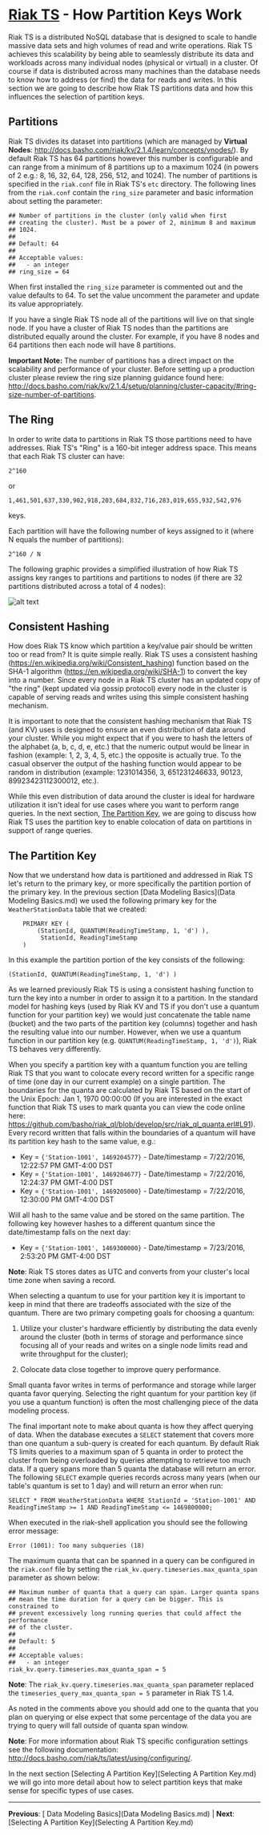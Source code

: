 # [Riak TS](README.md) - How Partition Keys Work

Riak TS is a distributed NoSQL database that is designed to scale to handle massive data sets and high volumes of read and write operations. Riak TS achieves this scalability by being able to seamlessly distribute its data and workloads across many individual nodes (physical or virtual) in a cluster. Of course if data is distributed across many machines than the database needs to know how to address (or find) the data for reads and writes. In this section we are going to describe how Riak TS partitions data and how this influences the selection of partition keys.


## Partitions

Riak TS divides its dataset into partitions (which are managed by **Virtual Nodes**: http://docs.basho.com/riak/kv/2.1.4/learn/concepts/vnodes/). By default Riak TS has 64 partitions however this number is configurable and can range from a minimum of 8 partitions up to a maximum 1024 (in powers of 2 e.g.: 8, 16, 32, 64, 128, 256, 512, and 1024). The number of partitions is specified in the ``` riak.conf ``` file in Riak TS's ``` etc ``` directory. The following lines from the ``` riak.conf ``` contain the ``` ring_size ``` parameter and basic information about setting the parameter:

```
## Number of partitions in the cluster (only valid when first
## creating the cluster). Must be a power of 2, minimum 8 and maximum
## 1024.
## 
## Default: 64
## 
## Acceptable values:
##   - an integer
## ring_size = 64
```

When first installed the ``` ring_size ``` parameter is commented out and the value defaults to 64. To set the value uncomment the parameter and update its value appropriately.

If you have a single Riak TS node all of the partitions will live on that single node. If you have a cluster of Riak TS nodes than the partitions are distributed equally around the cluster. For example, if you have 8 nodes and 64 partitions then each node will have 8 partitions.

**Important Note:** The number of partitions has a direct impact on the scalability and performance of your cluster. Before setting up a production cluster please review the ring size planning guidance found here: http://docs.basho.com/riak/kv/2.1.4/setup/planning/cluster-capacity/#ring-size-number-of-partitions.


## The Ring

In order to write data to partitions in Riak TS those partitions need to have addresses. Riak TS's "Ring" is a 160-bit integer address space. This means that each Riak TS cluster can have:

``` 2^160 ```

or

``` 1,461,501,637,330,902,918,203,684,832,716,283,019,655,932,542,976 ```

 keys. 

 Each partition will have the following number of keys assigned to it (where N equals the number of partitions):

``` 2^160 / N ```


The following graphic provides a simplified illustration of how Riak TS assigns key ranges to partitions and partitions to nodes (if there are 32 partitions distributed across a total of 4 nodes):

![alt text](Images/riak-ring.png)



## Consistent Hashing

How does Riak TS know which partition a key/value pair should be written too or read from? It is quite simple really. Riak TS uses a consistent hashing (https://en.wikipedia.org/wiki/Consistent_hashing) function based on the SHA-1 algorithm (https://en.wikipedia.org/wiki/SHA-1) to convert the key into a number. Since every node in a Riak TS cluster has an updated copy of "the ring" (kept updated via gossip protocol) every node in the cluster is capable of serving reads and writes using this simple consistent hashing mechanism.

It is important to note that the consistent hashing mechanism that Riak TS (and KV) uses is designed to ensure an even distribution of data around your cluster. While you might expect that if you were to hash the letters of the alphabet (a, b, c, d, e, etc.) that the numeric output would be linear in fashion (example: 1, 2, 3, 4, 5, etc.) the opposite is actually true. To the casual observer the output of the hashing function would appear to be random in distribution (example: 1231014356, 3, 651231246633, 90123, 89923423112300012, etc.). 

While this even distribution of data around the cluster is ideal for hardware utilization it isn't ideal for use cases where you want to perform range queries. In the next section, [The Partition Key](#the-partition-key), we are going to discuss how Riak TS uses the partition key to enable colocation of data on partitions in support of range queries.


## The Partition Key

Now that we understand how data is partitioned and addressed in Riak TS let's return to the primary key, or more specifically the partition portion of the primary key. In the previous section [Data Modeling Basics](Data Modeling Basics.md) we used the following primary key for the ``` WeatherStationData ``` table that we created:


```
	PRIMARY KEY (
		(StationId, QUANTUM(ReadingTimeStamp, 1, 'd') ),
		 StationId, ReadingTimeStamp
	)
```

In this example the partition portion of the key consists of the following:

```
(StationId, QUANTUM(ReadingTimeStamp, 1, 'd') )
```

As we learned previously Riak TS is using a consistent hashing function to turn the key into a number in order to assign it to a partition. In the standard model for hashing keys (used by Riak KV and TS if you don't use a quantum function for your partition key) we would just concatenate the table name (bucket) and the two parts of the partition key (columns) together and hash the resulting value into our number. However, when we use a quantum function in our partition key (e.g. ``` QUANTUM(ReadingTimeStamp, 1, 'd') ```), Riak TS behaves very differently.

When you specify a partition key with a quantum function you are telling Riak TS that you want to colocate every record written for a specific range of time (one day in our current example) on a single partition. The boundaries for the quanta are calculated by Riak TS based on the start of the Unix Epoch: Jan 1, 1970 00:00:00 (If you are interested in the exact function that Riak TS uses to mark quanta you can view the code online here: https://github.com/basho/riak_ql/blob/develop/src/riak_ql_quanta.erl#L91). Every record written that falls within the boundaries of a quantum will have its partition key hash to the same value, e.g.:


* Key = ```{'Station-1001', 1469204577}``` - Date/timestamp = 7/22/2016, 12:22:57 PM GMT-4:00 DST
* Key = ```{'Station-1001', 1469204677}``` - Date/timestamp = 7/22/2016, 12:24:37 PM GMT-4:00 DST
* Key = ```{'Station-1001', 1469205000}``` - Date/timestamp = 7/22/2016, 12:30:00 PM GMT-4:00 DST

Will all hash to the same value and be stored on the same partition. The following key however hashes to a different quantum since the date/timestamp falls on the next day:

* Key = ```{'Station-1001', 1469300000}``` - Date/timestamp = 7/23/2016, 2:53:20 PM GMT-4:00 DST

**Note**: Riak TS stores dates as UTC and converts from your cluster's local time zone when saving a record.

When selecting a quantum to use for your partition key it is important to keep in mind that there are tradeoffs associated with the size of the quantum. There are two primary competing goals for choosing a quantum:

1. Utilize your cluster's hardware efficiently by distributing the data evenly around the cluster (both in terms of storage and performance since focusing all of your reads and writes on a single node limits read and write throughput for the cluster);

1. Colocate data close together to improve query performance.

Small quanta favor writes in terms of performance and storage while larger quanta favor querying. Selecting the right quantum for your partition key (if you use a quantum function) is often the most challenging piece of the data modeling process.

The final important note to make about quanta is how they affect querying of data. When the database executes a ```SELECT``` statement that covers more than one quantum a sub-query is created for each quantum. By default Riak TS limits queries to a maximum span of 5 quanta in order to protect the cluster from being overloaded by queries attempting to retrieve too much data. If a query spans more than 5 quanta the database will return an error. The following ``` SELECT ``` example queries records across many years (when our table's quantum is set to 1 day) and will return an error when run:

``` 
SELECT * FROM WeatherStationData WHERE StationId = 'Station-1001' AND ReadingTimeStamp >= 1 AND ReadingTimeStamp <= 1469800000; 
```

When executed in the riak-shell application you should see the following error message:

``` Error (1001): Too many subqueries (18) ```

The maximum quanta that can be spanned in a query can be configured in the ``` riak.conf ``` file by setting the ``` riak_kv.query.timeseries.max_quanta_span ``` parameter as shown below:

```
## Maximum number of quanta that a query can span. Larger quanta spans
## mean the time duration for a query can be bigger. This is constrained to
## prevent excessively long running queries that could affect the performance
## of the cluster.
## 
## Default: 5
## 
## Acceptable values:
##   - an integer
riak_kv.query.timeseries.max_quanta_span = 5
```

**Note**: The ``` riak_kv.query.timeseries.max_quanta_span ``` parameter replaced the ``` timeseries_query_max_quanta_span = 5 ``` parameter in Riak TS 1.4.

As noted in the comments above you should add one to the quanta that you plan on querying or else expect that some percentage of the data you are trying to query will fall outside of quanta span window.

**Note**: For more information about Riak TS specific configuration settings see the following documentation: http://docs.basho.com/riak/ts/latest/using/configuring/.

In the next section [Selecting A Partition Key](Selecting A Partition Key.md) we will go into more detail about how to select partition keys that make sense for specific types of use cases.

---

 **Previous**: [ Data Modeling Basics](Data Modeling Basics.md) | **Next**: [Selecting A Partition Key](Selecting A Partition Key.md)


